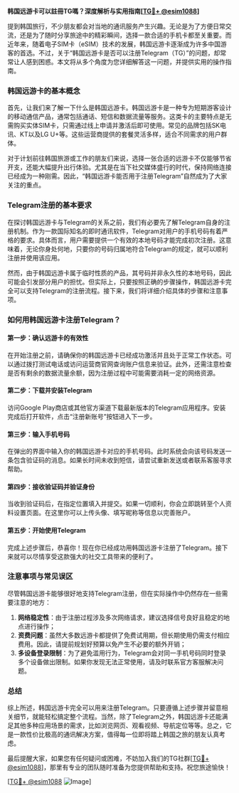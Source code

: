 **韩国远游卡可以註冊TG嗎？深度解析与实用指南[[TG💪+ @esim1088](https://t.me/s/esim1088)]**

提到韩国旅行，不少朋友都会对当地的通讯服务产生兴趣。无论是为了方便日常交流，还是为了随时分享旅途中的精彩瞬间，选择一款合适的手机卡都至关重要。而近年来，随着电子SIM卡（eSIM）技术的发展，韩国远游卡逐渐成为许多中国游客的首选。不过，关于“韩国远游卡是否可以注册Telegram（TG）”的问题，却常常让人感到困惑。本文将从多个角度为您详细解答这一问题，并提供实用的操作指南。

### 韩国远游卡的基本概念

首先，让我们来了解一下什么是韩国远游卡。韩国远游卡是一种专为短期游客设计的移动通信产品，通常包括通话、短信和数据流量等服务。这类卡的主要特点是无需购买实体SIM卡，只需通过线上申请并激活后即可使用。常见的品牌包括SK电讯、KT以及LG U+等。这些运营商提供的套餐灵活多样，适合不同需求的用户群体。

对于计划前往韩国旅游或工作的朋友们来说，选择一张合适的远游卡不仅能够节省开支，还能大幅提升出行体验。尤其是在当下社交媒体盛行的时代，保持网络连接已经成为一种刚需。因此，“韩国远游卡能否用于注册Telegram”自然成为了大家关注的重点。

### Telegram注册的基本要求

在探讨韩国远游卡与Telegram的关系之前，我们有必要先了解Telegram自身的注册机制。作为一款国际知名的即时通讯软件，Telegram对用户的手机号码有着严格的要求。具体而言，用户需要提供一个有效的本地号码才能完成初次注册。这意味着，无论你身处何地，只要你的号码归属地符合Telegram的规定，就可以顺利注册并使用该应用。

然而，由于韩国远游卡属于临时性质的产品，其号码并非永久性的本地号码，因此可能会引发部分用户的担忧。但实际上，只要按照正确的步骤操作，韩国远游卡完全可以支持Telegram的注册流程。接下来，我们将详细介绍具体的步骤和注意事项。

### 如何用韩国远游卡注册Telegram？

#### 第一步：确认远游卡的有效性
在开始注册之前，请确保你的韩国远游卡已经成功激活并且处于正常工作状态。可以通过拨打测试电话或访问运营商官网查询账户信息来验证。此外，还需注意检查是否有剩余的数据流量余额，因为注册过程中可能需要消耗一定的网络资源。

#### 第二步：下载并安装Telegram
访问Google Play商店或其他官方渠道下载最新版本的Telegram应用程序。安装完成后打开软件，点击“注册新账号”按钮进入下一步。

#### 第三步：输入手机号码
在弹出的界面中输入你的韩国远游卡对应的手机号码。此时系统会向该号码发送一条包含验证码的消息。如果长时间未收到短信，请尝试重新发送或者联系客服寻求帮助。

#### 第四步：接收验证码并验证身份
当收到验证码后，在指定位置填入并提交。如果一切顺利，你会立即跳转至个人资料设置页面。在这里你可以上传头像、填写昵称等信息以完善账户。

#### 第五步：开始使用Telegram
完成上述步骤后，恭喜你！现在你已经成功用韩国远游卡注册了Telegram。接下来就可以尽情享受这款强大的社交工具带来的便利了。

### 注意事项与常见误区

尽管韩国远游卡能够很好地支持Telegram注册，但在实际操作中仍然存在一些需要注意的地方：

1. **网络稳定性**：由于注册过程涉及多次网络请求，建议选择信号良好且稳定的地点进行操作；
2. **资费问题**：虽然大多数远游卡都提供了免费试用期，但长期使用仍需支付相应费用。因此，请提前规划好预算以免产生不必要的额外开销；
3. **多设备登录限制**：为了避免滥用行为，Telegram会对同一手机号码同时登录多个设备做出限制。如果你发现无法正常使用，请及时联系官方客服解决问题。

### 总结

综上所述，韩国远游卡完全可以用来注册Telegram。只要遵循上述步骤并留意相关细节，就能轻松搞定整个流程。当然，除了Telegram之外，韩国远游卡还能满足其他多种应用场景的需求，比如浏览网页、观看视频、导航定位等等。总之，它是一款性价比极高的通讯解决方案，值得每一位即将踏上韩国之旅的朋友认真考虑。

最后提醒大家，如果您有任何疑问或困难，不妨加入我们的TG社群[[TG💪+ @esim1088](https://t.me/s/esim1088)]，那里有专业的团队随时准备为您提供帮助和支持。祝您旅途愉快！

[[TG💪+ @esim1088](https://t.me/s/esim1088) ![Image](https://i.postimg.cc/4NQfJmqS/Snipaste-2025-05-13-00-14-12.png)]